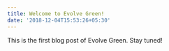 ```yaml
---
title: Welcome to Evolve Green!
date: '2018-12-04T15:53:26+05:30'
---
```


This is the first blog post of Evolve Green. Stay tuned!
